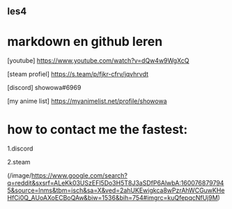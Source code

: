 ## les4

# markdown en github leren

[youtube] https://www.youtube.com/watch?v=dQw4w9WgXcQ

[steam profiel] https://s.team/p/fjkr-cfrv/jqvhrvdt

[discord] showowa#6969

[my anime list] https://myanimelist.net/profile/showowa

# how to contact me the fastest:
1.discord

2.steam


(/image/https://www.google.com/search?q=reddit&sxsrf=ALeKk03USzEFl5Do3H5T8J3aSDfP6AlwbA:1600768797945&source=lnms&tbm=isch&sa=X&ved=2ahUKEwigkca8wPzrAhWCGuwKHeHfCi0Q_AUoAXoECBoQAw&biw=1536&bih=754#imgrc=kuQfepqcNfUj9M)
